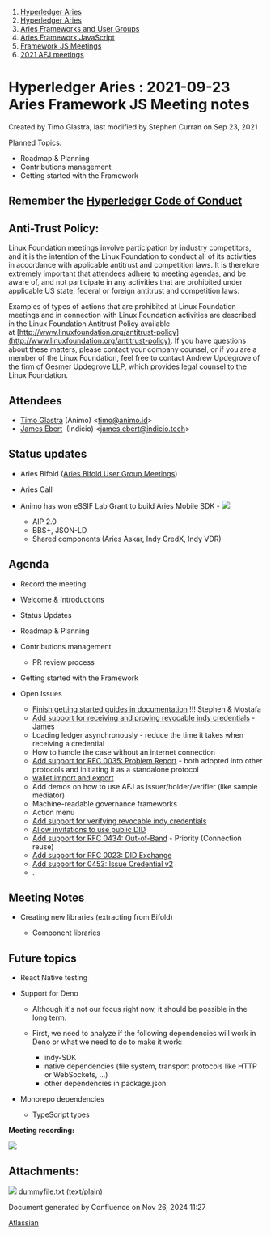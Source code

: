 1. [Hyperledger Aries](index.html)
2. [Hyperledger Aries](Hyperledger-Aries_18481154.html)
3. [Aries Frameworks and User Groups](Aries-Frameworks-and-User-Groups_18481290.html)
4. [Aries Framework JavaScript](Aries-Framework-JavaScript_18482463.html)
5. [Framework JS Meetings](Framework-JS-Meetings_18482467.html)
6. [2021 AFJ meetings](2021-AFJ-meetings_18514593.html)

# Hyperledger Aries : 2021-09-23 Aries Framework JS Meeting notes

Created by Timo Glastra, last modified by Stephen Curran on Sep 23, 2021

Planned Topics:

- Roadmap &amp; Planning
- Contributions management
- Getting started with the Framework

## Remember the [Hyperledger Code of Conduct](https://lf-hyperledger.atlassian.net/wiki/display/HYP/Hyperledger+Code+of+Conduct)

## Anti-Trust Policy:

Linux Foundation meetings involve participation by industry competitors, and it is the intention of the Linux Foundation to conduct all of its activities in accordance with applicable antitrust and competition laws. It is therefore extremely important that attendees adhere to meeting agendas, and be aware of, and not participate in any activities that are prohibited under applicable US state, federal or foreign antitrust and competition laws.

Examples of types of actions that are prohibited at Linux Foundation meetings and in connection with Linux Foundation activities are described in the Linux Foundation Antitrust Policy available at [http://www.linuxfoundation.org/antitrust-policy](http://www.linuxfoundation.org/antitrust-policy). If you have questions about these matters, please contact your company counsel, or if you are a member of the Linux Foundation, feel free to contact Andrew Updegrove of the firm of Gesmer Updegrove LLP, which provides legal counsel to the Linux Foundation.

## Attendees

- [Timo Glastra](https://lf-hyperledger.atlassian.net/wiki/people/5f64a069a1048d0069073500?ref=confluence) (Animo) &lt;timo@animo.id&gt;
- [James Ebert](https://lf-hyperledger.atlassian.net/wiki/people/557058:1b65ef69-a9c7-4f13-8ac7-eca3c34f5f97?ref=confluence)  (Indicio) &lt;james.ebert@indicio.tech&gt;

## Status updates

- Aries Bifold ([Aries Bifold User Group Meetings](Aries-Bifold-User-Group-Meetings_18490725.html))
- Aries Call
- Animo has won eSSIF Lab Grant to build Aries Mobile SDK - [![](plugins/servlet/confluence/placeholder/unknown-macro)](https://drive.google.com/file/d/1t9_XljI9rvFrgvNVM7ymxFae3Xo0Nhvx/view?usp=sharing)
  
  - AIP 2.0
  - BBS+, JSON-LD
  - Shared components (Aries Askar, Indy CredX, Indy VDR)

## Agenda

- Record the meeting
- Welcome &amp; Introductions
- Status Updates
- Roadmap &amp; Planning
- Contributions management
  
  - PR review process
- Getting started with the Framework
- Open Issues
  
  - [Finish getting started guides in documentation](https://github.com/hyperledger/aries-framework-javascript/issues/338) !!! Stephen &amp; Mostafa
  - [Add support for receiving and proving revocable indy credentials](https://github.com/hyperledger/aries-framework-javascript/issues/349) - James
  - Loading ledger asynchronously - reduce the time it takes when receiving a credential
  - How to handle the case without an internet connection
  - [Add support for RFC 0035: Problem Report](https://github.com/hyperledger/aries-framework-javascript/issues/58) - both adopted into other protocols and initiating it as a standalone protocol
  - [wallet import and export](https://github.com/hyperledger/aries-framework-javascript/issues/175)
  - Add demos on how to use AFJ as issuer/holder/verifier (like sample mediator)
  - Machine-readable governance frameworks
  - Action menu
  - [Add support for verifying revocable indy credentials](https://github.com/hyperledger/aries-framework-javascript/issues/350)
  - [Allow invitations to use public DID](https://github.com/hyperledger/aries-framework-javascript/issues/84)
  - [Add support for RFC 0434: Out-of-Band](https://github.com/hyperledger/aries-framework-javascript/issues/344) - Priority (Connection reuse)
  - [Add support for RFC 0023: DID Exchange](https://github.com/hyperledger/aries-framework-javascript/issues/345)
  - [Add support for 0453: Issue Credential v2](https://github.com/hyperledger/aries-framework-javascript/issues/352)
  - .

## Meeting Notes

- Creating new libraries (extracting from Bifold)
  
  - Component libraries

## Future topics

- React Native testing
- Support for Deno
  
  - Although it's not our focus right now, it should be possible in the long term.
  - First, we need to analyze if the following dependencies will work in Deno or what we need to do to make it work:
    
    - indy-SDK
    - native dependencies (file system, transport protocols like HTTP or WebSockets, ...)
    - other dependencies in package.json
- Monorepo dependencies
  
  - TypeScript types

**Meeting recording:**

![](plugins/servlet/confluence/placeholder/unknown-attachment)

## Attachments:

![](images/icons/bullet_blue.gif) [dummyfile.txt](attachments/18494074/18515559.txt) (text/plain)

Document generated by Confluence on Nov 26, 2024 11:27

[Atlassian](http://www.atlassian.com/)
